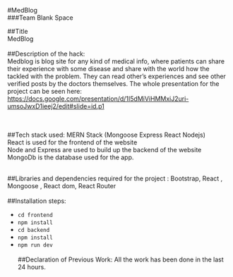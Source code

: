 #MedBlog <br>
###Team Blank Space

##Title <br>
MedBlog
 <br> <br>
##Description of the hack:<br>
Medblog is blog site for any kind of medical info, where patients can share their experience with some disease and share with the world how the tackled with the problem. They can read other’s experiences and see other verified posts by the doctors themselves.
The whole presentation for the project can be seen here:
https://docs.google.com/presentation/d/1I5dMiViHMMxiJ2uri-umsoJwxD1ieej2/edit#slide=id.p1

 <br> <br>
##Tech stack used: MERN Stack (Mongoose Express React Nodejs) <br>
React is used for the frontend of the website <br> 
Node and Express are used to build up the backend of the website <br>
MongoDb is the database used for the app.
 <br> <br>

##Libraries and dependencies required for the project : Bootstrap, React , Mongoose , React dom, React Router
 <br> <br>
##Installation steps: 
- ```cd frontend```
- ```npm install```
- ```cd backend```
- ```npm install```
- ```npm run dev```
 <br> <br>
##Declaration of Previous Work: All the work has been done in the last 24 hours.



